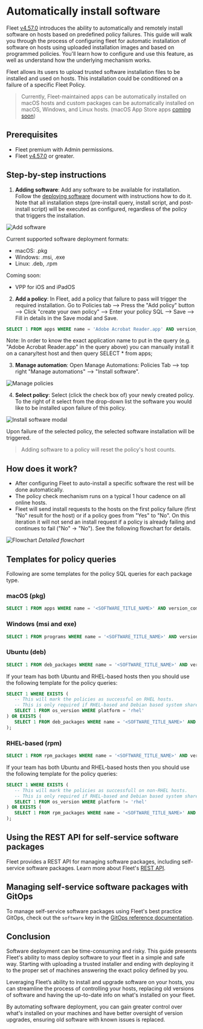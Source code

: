# Automatically install software

Fleet [v4.57.0](https://github.com/fleetdm/fleet/releases/tag/fleet-v4.57.0) introduces the ability to automatically and remotely install software on hosts based on predefined policy failures. This guide will walk you through the process of configuring fleet for automatic installation of software on hosts using uploaded installation images and based on programmed policies.  You'll learn how to configure and use this feature, as well as understand how the underlying mechanism works.

Fleet allows its users to upload trusted software installation files to be installed and used on hosts. This installation could be conditioned on a failure of a specific Fleet Policy.

> Currently, Fleet-maintained apps can be automatically installed on macOS hosts and custom packages can be automatically installed on macOS, Windows, and Linux hosts. (macOS App Store apps [coming soon](https://github.com/fleetdm/fleet/issues/23115))

## Prerequisites

* Fleet premium with Admin permissions.
* Fleet [v4.57.0](https://github.com/fleetdm/fleet/releases/tag/fleet-v4.57.0) or greater.

## Step-by-step instructions

1. **Adding software**: Add any software to be available for installation. Follow the [deploying software](https://fleetdm.com/guides/deploy-security-agents) document with instructions how to do it. Note that all installation steps (pre-install query, install script, and post-install script) will be executed as configured, regardless of the policy that triggers the installation.


![Add software](../website/assets/images/articles/automatic-software-install-add-software.png)

Current supported software deployment formats:
- macOS: .pkg
- Windows: .msi, .exe
- Linux: .deb, .rpm

Coming soon:
- VPP for iOS and iPadOS

2. **Add a policy**: In Fleet, add a policy that failure to pass will trigger the required installation. Go to Policies tab --> Press the "Add policy" button --> Click "create your own policy" --> Enter your policy SQL --> Save --> Fill in details in the Save modal and Save.

```sql
SELECT 1 FROM apps WHERE name = 'Adobe Acrobat Reader.app' AND version_compare(bundle_short_version, '23.001.20687') >= 0;
```

Note: In order to know the exact application name to put in the query (e.g. "Adobe Acrobat Reader.app" in the query above) you can manually install it on a canary/test host and then query SELECT * from apps;


3. **Manage automation**: Open Manage Automations: Policies Tab --> top right "Manage automations" --> "Install software".

![Manage policies](../website/assets/images/articles/automatic-software-install-policies-manage.png)

4. **Select policy**: Select (click the check box of) your newly created policy. To the right of it select from the
   drop-down list the software you would like to be installed upon failure of this policy.

![Install software modal](../website/assets/images/articles/automatic-software-install-install-software.png)

Upon failure of the selected policy, the selected software installation will be triggered.

> Adding software to a policy will reset the policy's host counts.

## How does it work?

* After configuring Fleet to auto-install a specific software the rest will be done automatically.
* The policy check mechanism runs on a typical 1 hour cadence on all online hosts. 
* Fleet will send install requests to the hosts on the first policy failure (first "No" result for the host) or if a policy goes from "Yes" to "No". On this iteration it will not send an install request if a policy is already failing and continues to fail ("No" -> "No"). See the following flowchart for details.

![Flowchart](../website/assets/images/articles/automatic-software-install-workflow.png)
*Detailed flowchart*

## Templates for policy queries

Following are some templates for the policy SQL queries for each package type.

### macOS (pkg)

```sql
SELECT 1 FROM apps WHERE name = '<SOFTWARE_TITLE_NAME>' AND version_compare(bundle_short_version, '<SOFTWARE_PACKAGE_VERSION>') >= 0;
```

### Windows (msi and exe)

```sql
SELECT 1 FROM programs WHERE name = '<SOFTWARE_TITLE_NAME>' AND version_compare(version, '<VERSION>') >= 0;
```

### Ubuntu (deb)

```sql
SELECT 1 FROM deb_packages WHERE name = '<SOFTWARE_TITLE_NAME>' AND version_compare(version, '<SOFTWARE_PACKAGE_VERSION>') >= 0;
```

If your team has both Ubuntu and RHEL-based hosts then you should use the following template for the policy queries:
```sql
SELECT 1 WHERE EXISTS (
   -- This will mark the policies as successful on RHEL hosts.
   -- This is only required if RHEL-based and Debian based system share a team.
   SELECT 1 FROM os_version WHERE platform = 'rhel'
) OR EXISTS (
   SELECT 1 FROM deb_packages WHERE name = '<SOFTWARE_TITLE_NAME>' AND version_compare(version, '<SOFTWARE_PACKAGE_VERSION>') >= 0
);
```

### RHEL-based (rpm)

```sql
SELECT 1 FROM rpm_packages WHERE name = '<SOFTWARE_TITLE_NAME>' AND version_compare(version, '<SOFTWARE_PACKAGE_VERSION>') >= 0;
```

If your team has both Ubuntu and RHEL-based hosts then you should use the following template for the policy queries:
```sql
SELECT 1 WHERE EXISTS (
   -- This will mark the policies as successfull on non-RHEL hosts.
   -- This is only required if RHEL-based and Debian based system share a team.
   SELECT 1 FROM os_version WHERE platform != 'rhel'
) OR EXISTS (
   SELECT 1 FROM rpm_packages WHERE name = '<SOFTWARE_TITLE_NAME>' AND version_compare(version, 'SOFTWARE_PACKAGE_VERSION') >= 0
);
```

## Using the REST API for self-service software packages

Fleet provides a REST API for managing software packages, including self-service software packages.  Learn more about Fleet's [REST API](https://fleetdm.com/docs/rest-api/rest-api#add-team-policy).

## Managing self-service software packages with GitOps

To manage self-service software packages using Fleet's best practice GitOps, check out the `software` key in the [GitOps reference documentation](https://fleetdm.com/docs/configuration/yaml-files#policies).

## Conclusion

Software deployment can be time-consuming and risky. This guide presents Fleet's ability to mass deploy software to your fleet in a simple and safe way. Starting with uploading a trusted installer and ending with deploying it to the proper set of machines answering the exact policy defined by you.

Leveraging Fleet’s ability to install and upgrade software on your hosts, you can streamline the process of controlling your hosts, replacing old versions of software and having the up-to-date info on what's installed on your fleet.

By automating software deployment, you can gain greater control over what's installed on your machines and have better oversight of version upgrades, ensuring old software with known issues is replaced.

<meta name="articleTitle" value="Automatically install software">
<meta name="authorFullName" value="Sharon Katz">
<meta name="authorGitHubUsername" value="sharon-fdm">
<meta name="category" value="guides">
<meta name="publishedOn" value="2024-09-23">
<meta name="description" value="A guide to workflows using automatic software installation in Fleet.">

